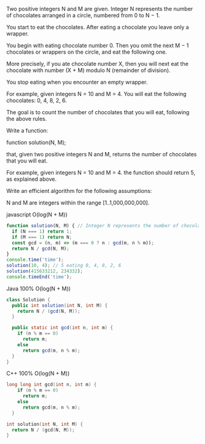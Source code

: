 Two positive integers N and M are given. Integer N represents the number of chocolates arranged in a circle, numbered from 0 to N − 1.

You start to eat the chocolates. After eating a chocolate you leave only a wrapper.

You begin with eating chocolate number 0. Then you omit the next M − 1 chocolates or wrappers on the circle, and eat the following one.

More precisely, if you ate chocolate number X, then you will next eat the chocolate with number (X + M) modulo N (remainder of division).

You stop eating when you encounter an empty wrapper.

For example, given integers N = 10 and M = 4. You will eat the following chocolates: 0, 4, 8, 2, 6.

The goal is to count the number of chocolates that you will eat, following the above rules.

Write a function:

function solution(N, M);

that, given two positive integers N and M, returns the number of chocolates that you will eat.

For example, given integers N = 10 and M = 4. the function should return 5, as explained above.

Write an efficient algorithm for the following assumptions:

N and M are integers within the range [1..1,000,000,000].


javascript O(log(N + M)) 
```javascript
function solution(N, M) { // Integer N represents the number of chocolates
  if (N === 1) return 1;
  if (M === 1) return N;
  const gcd = (n, m) => (m === 0 ? n : gcd(m, n % m));
  return N / gcd(N, M);
}
console.time('time');
solution(10, 4); // 5 eating 0, 4, 8, 2, 6
solution(415633212, 234332);
console.timeEnd('time');

```

Java 100% O(log(N + M))
```java
class Solution {
  public int solution(int N, int M) {
    return N / (gcd(N, M));
  }

  public static int gcd(int n, int m) {
    if (n % m == 0)
      return m;
    else
      return gcd(m, n % m);
  }
}
```


C++ 100% O(log(N + M))
```C++
long long int gcd(int n, int m) {
    if (n % m == 0)
      return m;
    else
      return gcd(m, n % m);
  }

int solution(int N, int M) {
  return N / (gcd(N, M));
}

```